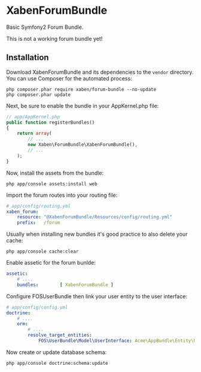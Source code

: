 XabenForumBundle
================

Basic Symfony2 Forum Bundle.

This is not a working forum bundle yet!

Installation
------------

Download XabenForumBundle and its dependencies to the ``vendor`` directory. You
can use Composer for the automated process:

```console
php composer.phar require xaben/forum-bundle --no-update
php composer.phar update
```

Next, be sure to enable the bundle in your AppKernel.php file:

```php
// app/AppKernel.php
public function registerBundles()
{
    return array(
        // ...
        new Xaben\ForumBundle\XabenForumBundle(),
        // ...
    );
}
```

Now, install the assets from the bundle:

```console
php app/console assets:install web
```

Import the forum routes into your routing file:

```yaml
# app/config/routing.yml
xaben_forum:
    resource: "@XabenForumBundle/Resources/config/routing.yml"
    prefix:   /forum
```

Usually when installing new bundles it's good practice to also delete your cache:

```console
php app/console cache:clear
```

Enable assetic for the forum bunlde:
```yaml
assetic:
    # ....
    bundles:        [ XabenForumBundle ]
```


Configure FOSUserBundle then link your user entity to the user interface:
```yaml
# app/config/config.yml
doctrine:
    # ....
    orm:
        # ....
        resolve_target_entities:
            FOS\UserBundle\Model\UserInterface: Acme\AppBundle\Entity\User
```

Now create or update database schema:

```console
php app/console doctrine:schema:update
```